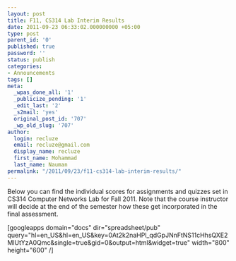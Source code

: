 ```yaml
---
layout: post
title: F11, CS314 Lab Interim Results
date: 2011-09-23 06:33:02.000000000 +05:00
type: post
parent_id: '0'
published: true
password: ''
status: publish
categories:
- Announcements
tags: []
meta:
  _wpas_done_all: '1'
  _publicize_pending: '1'
  _edit_last: '2'
  _s2mail: 'yes'
  original_post_id: '707'
  _wp_old_slug: '707'
author:
  login: recluze
  email: recluze@gmail.com
  display_name: recluze
  first_name: Mohammad
  last_name: Nauman
permalink: "/2011/09/23/f11-cs314-lab-interim-results/"
---
```

Below you can find the individual scores for assignments and quizzes set in CS314 Computer Networks Lab for Fall 2011. Note that the course instructor will decide at the end of the semester how these get incorporated in the final assessment.

[googleapps domain="docs" dir="spreadsheet/pub" query="hl=en\_US&hl=en\_US&key=0At2k2naHPl\_qdGpJNnFtNS11cHhsQXE2MlUtYzA0Qmc&single=true&gid=0&output=html&widget=true" width="800" height="600" /]

